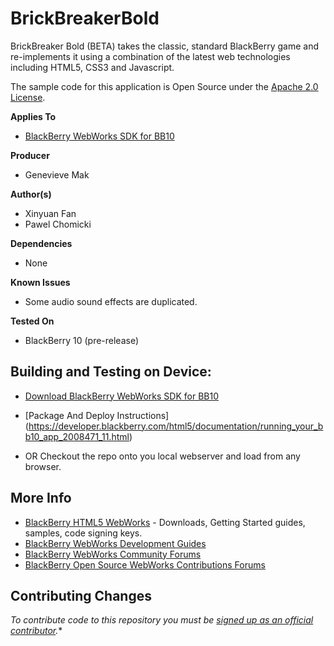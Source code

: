 # BrickBreakerBold

BrickBreaker Bold (BETA) takes the classic, standard BlackBerry game and re-implements it using a combination of the latest web technologies including HTML5, CSS3 and Javascript.

The sample code for this application is Open Source under the [Apache 2.0 License](http://www.apache.org/licenses/LICENSE-2.0.html).


**Applies To**

* [BlackBerry WebWorks SDK for BB10](https://bdsc.webapps.blackberry.com/html5/download/sdk)

**Producer**

* Genevieve Mak

**Author(s)**

* Xinyuan Fan
* Pawel Chomicki

**Dependencies**

* None

**Known Issues**

* Some audio sound effects are duplicated.

**Tested On**
* BlackBerry 10 (pre-release)

## Building and Testing on Device:

* [Download BlackBerry WebWorks SDK for BB10](https://bdsc.webapps.blackberry.com/html5/download/sdk)

* [Package And Deploy Instructions] (https://developer.blackberry.com/html5/documentation/running_your_bb10_app_2008471_11.html)

* OR Checkout the repo onto you local webserver and load from any browser.

## More Info

* [BlackBerry HTML5 WebWorks](https://bdsc.webapps.blackberry.com/html5/) - Downloads, Getting Started guides, samples, code signing keys.
* [BlackBerry WebWorks Development Guides](https://bdsc.webapps.blackberry.com/html5/documentation)
* [BlackBerry WebWorks Community Forums](http://supportforums.blackberry.com/t5/Web-and-WebWorks-Development/bd-p/browser_dev)
* [BlackBerry Open Source WebWorks Contributions Forums](http://supportforums.blackberry.com/t5/BlackBerry-WebWorks/bd-p/ww_con)

## Contributing Changes

*To contribute code to this repository you must be [signed up as an official contributor](http://blackberry.github.com/howToContribute.html).**


